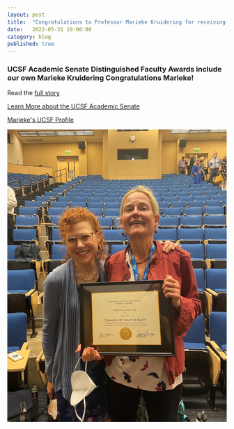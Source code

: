```yaml
---
layout: post
title:  "Congratulations to Professor Marieke Kruidering for receiving 2021-2022 Academic Senate Distinguished Faculty Awards"
date:   2022-05-31 10:00:00
category: blog
published: true
---
```


### UCSF Academic Senate Distinguished Faculty Awards include our own Marieke Kruidering Congratulations Marieke!

Read the [full story](https://senate.ucsf.edu/distinguished-faculty-awards-2022)

[Learn More about the UCSF Academic Senate](https://senate.ucsf.edu/)

[Marieke's UCSF Profile](https://profiles.ucsf.edu/marieke.kruidering)

![Photo of Marike](/assets/images/blog/mk_award.jpg)
